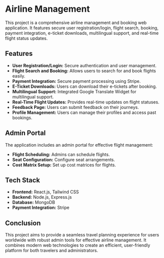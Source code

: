 # Airline Management

This project is a comprehensive airline management and booking web application. It features secure user registration/login, flight search, booking, payment integration, e-ticket downloads, multilingual support, and real-time flight status updates.

## Features

- **User Registration/Login:** Secure authentication and user management.
- **Flight Search and Booking:** Allows users to search for and book flights easily.
- **Payment Integration:** Secure payment processing using Stripe.
- **E-Ticket Downloads:** Users can download their e-tickets after booking.
- **Multilingual Support:** Integrated Google Translate Widget for multilingual support.
- **Real-Time Flight Updates:** Provides real-time updates on flight statuses.
- **Feedback Page:** Users can submit feedback on their journeys.
- **Profile Management:** Users can manage their profiles and access past bookings.

## Admin Portal

The application includes an admin portal for effective flight management:

- **Flight Scheduling:** Admins can schedule flights.
- **Seat Configuration:** Configure seat arrangements.
- **Cost Matrix Setup:** Set up cost matrices for flights.

## Tech Stack

- **Frontend:** React.js, Tailwind CSS
- **Backend:** Node.js, Express.js
- **Database:** MongoDB
- **Payment Integration:** Stripe

## Conclusion

This project aims to provide a seamless travel planning experience for users worldwide with robust admin tools for effective airline management. It combines modern web technologies to create an efficient, user-friendly platform for both travelers and administrators.
